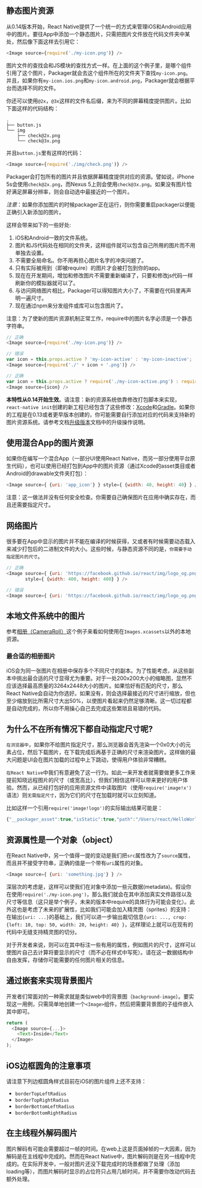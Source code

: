 ## 静态图片资源

从0.14版本开始，React Native提供了一个统一的方式来管理iOS和Android应用中的图片。要往App中添加一个静态图片，只需把图片文件放在代码文件夹中某处，然后像下面这样去引用它：

```javascript
<Image source={require('./my-icon.png')} />
```

图片文件的查找会和JS模块的查找方式一样。在上面的这个例子里，是哪个组件引用了这个图片，Packager就会去这个组件所在的文件夹下查找`my-icon.png`。并且，如果你有`my-icon.ios.png`和`my-icon.android.png`，Packager就会根据平台而选择不同的文件。

你还可以使用`@2x`，`@3x`这样的文件名后缀，来为不同的屏幕精度提供图片。比如下面这样的代码结构：

```
.
├── button.js
└── img
    ├── check@2x.png
    └── check@3x.png
```

并且`button.js`里有这样的代码：

```javascript
<Image source={require('./img/check.png')} />
```

Packager会打包所有的图片并且依据屏幕精度提供对应的资源。譬如说，iPhone 5s会使用`check@2x.png`，而Nexus 5上则会使用`check@3x.png`。如果没有图片恰好满足屏幕分辨率，则会自动选中最接近的一个图片。

_注意_：如果你添加图片的时候packager正在运行，则你需要重启packager以便能正确引入新添加的图片。

这样会带来如下的一些好处:

1. iOS和Android一致的文件系统。
2. 图片和JS代码处在相同的文件夹，这样组件就可以包含自己所用的图片而不用单独去设置。
3. 不需要全局命名。你不用再担心图片名字的冲突问题了。
4. 只有实际被用到（即被require）的图片才会被打包到你的app。
5. 现在在开发期间，增加和修改图片不需要重新编译了，只要和修改js代码一样刷新你的模拟器就可以了。
6. 与访问网络图片相比，Packager可以得知图片大小了，不需要在代码里再声明一遍尺寸。
7. 现在通过npm来分发组件或库可以包含图片了。

注意：为了使新的图片资源机制正常工作，require中的图片名字必须是一个静态字符串。  

```javascript
// 正确
<Image source={require('./my-icon.png')} />

// 错误
var icon = this.props.active ? 'my-icon-active' : 'my-icon-inactive';
<Image source={require('./' + icon + '.png')} />

// 正确
var icon = this.props.active ? require('./my-icon-active.png') : require('./my-icon-inactive.png');
<Image source={icon} />
```

**本特性从0.14开始生效**。请注意：新的资源系统依靠修改打包脚本来实现，`react-native init`创建的新工程已经包含了这些修改：[Xcode](https://github.com/facebook/react-native/pull/3523)和[Gradle](https://github.com/facebook/react-native/commit/9dc036d2b99e6233297c55a3490bfc308e34e75f)。如果你的工程是在0.13或者更早版本创建的，你可能需要自行添加对应的代码来支持新的图片资源系统。请参考文档[升级版本](/docs/upgrading.html)文档中的升级操作说明。

## 使用混合App的图片资源

如果你在编写一个混合App（一部分UI使用React Native，而另一部分使用平台原生代码），也可以使用已经打包到App中的图片资源（通过Xcode的asset类目或者Android的drawable文件夹打包）：

```javascript
<Image source={ {uri: 'app_icon'} } style={ {width: 40, height: 40} } />
```

注意：这一做法并没有任何安全检查。你需要自己确保图片在应用中确实存在，而且还需要指定尺寸。


## 网络图片

很多要在App中显示的图片并不能在编译的时候获得，又或者有时候需要动态载入来减少打包后的二进制文件的大小。这些时候，与静态资源不同的是，`你需要手动指定图片的尺寸`。

```javascript
// 正确
<Image source={ {uri: 'https://facebook.github.io/react/img/logo_og.png'} }
       style={ {width: 400, height: 400} } />

// 错误
<Image source={ {uri: 'https://facebook.github.io/react/img/logo_og.png'} } />
```

## 本地文件系统中的图片

参考[相册（CameraRoll）](cameraroll.html)这个例子来看如何使用在`Images.xcassets`以外的本地资源。

### 最合适的相册图片

iOS会为同一张图片在相册中保存多个不同尺寸的副本。为了性能考虑，从这些副本中挑出最合适的尺寸显得尤为重要。对于一处200x200大小的缩略图，显然不应该选择最高质量的3264x2448大小的图片。如果恰好有匹配的尺寸，那么React Native会自动为你选好。如果没有，则会选择最接近的尺寸进行缩放，但也至少缩放到比所需尺寸大出50%，以使图片看起来仍然足够清晰。这一切过程都是自动完成的，所以你不用操心自己去完成这些繁琐且易错的代码。

## 为什么不在所有情况下都自动指定尺寸呢?

`在浏览器中`，如果你不给图片指定尺寸，那么浏览器会首先渲染一个0x0大小的元素占位，然后下载图片，在下载完成后再基于正确的尺寸来渲染图片。这样做的最大问题是UI会在图片加载的过程中上下跳动，使得用户体验非常糟糕。

`在React Native`中我们有意避免了这一行为。如此一来开发者就需要做更多工作来提前知晓远程图片的尺寸（或宽高比），但我们相信这样可以带来更好的用户体验。然而，从已经打包好的应用资源文件中读取图片（使用`require('image!x')`语法）则`无需指定尺寸`，因为它们的尺寸在加载时就可以立刻知道。

比如这样一个引用`require('image!logo')`的实际输出结果可能是：

```javascript
{"__packager_asset":true,"isStatic":true,"path":"/Users/react/HelloWorld/iOS/Images.xcassets/react.imageset/logo.png","uri":"logo","width":591,"height":573}
```

## 资源属性是一个对象（object）

在React Native中，另一个值得一提的变动是我们把`src`属性改为了`source`属性，而且并不接受字符串，正确的值是一个带有`uri`属性的对象。 

```javascript
<Image source={ {uri: 'something.jpg'} } />
```

深层次的考虑是，这样可以使我们在对象中添加一些元数据(metadata)。假设你在使用`require('./my-icon.png')`，那么我们就会在其中添加真实文件路径以及尺寸等信息（这只是举个例子，未来的版本中require的具体行为可能会变化）。此外这也是考虑了未来的扩展性，比如我们可能会加入精灵图（sprites）的支持：在输出`{uri: ...}`的基础上，我们可以进一步输出裁切信息`{uri: ..., crop: {left: 10, top: 50, width: 20, height: 40} }`，这样理论上就可以在现有的代码中无缝支持精灵图的切分。

对于开发者来说，则可以在其中标注一些有用的属性，例如图片的尺寸，这样可以使图片自己去计算将要显示的尺寸（而不必在样式中写死）。请在这一数据结构中自由发挥，存储你可能需要的任何图片相关的信息。

## 通过嵌套来实现背景图片

开发者们常面对的一种需求就是类似web中的背景图（`background-image`）。要实现这一用例，只需简单地创建一个`<Image>`组件，然后把需要背景图的子组件嵌入其中即可。

```javascript
return (
  <Image source={...}>
    <Text>Inside</Text>
  </Image>
);
```
## iOS边框圆角的注意事项
 
请注意下列边框圆角样式目前在iOS的图片组件上还不支持：
 
* `borderTopLeftRadius`
* `borderTopRightRadius`
* `borderBottomLeftRadius`
* `borderBottomRightRadius`

## 在主线程外解码图片

图片解码有可能会需要超过一帧的时间。在web上这是页面掉帧的一大因素，因为解码是在主线程中完成的。然而在React Native中，图片解码则是在另一线程中完成的。在实际开发中，一般对图片还没下载完成时的场景都做了处理（添加loading等），而图片解码时显示的占位符只占用几帧时间，并不需要你改动代码去额外处理。
